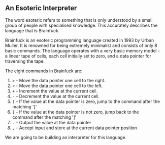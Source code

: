 ## An Esoteric Interpreter

The word esoteric refers to something that is only understood by a small group of people with specialised knowledge. This accurately describes the language that is Brainfuck.


Brainfuck is an esoteric programming language created in 1993 by Urban Muller. It is renowned for being extremely minimalist and consists of only 8 basic commands. The language operates with a very basic memory model - a linear tape of cells, each cell initially set to zero, and a data pointer for traversing the tape.

The eight commands in Brainfuck are:

1. `>` - Move the data pointer one cell to the right.
2. `<` - Move the data pointer one cell to the left.
3. `+` - Increment the value at the current cell.
4. `-` - Decrement the value at the current cell.
5. `[` - If the value at the data pointer is zero, jump to the command after the matching ']'
6. `]` - If the value at the data pointer is not zero, jump back to the command after the matching ']'
7. `.` - Output the value at the data pointer
8. `,` - Accept input and store at the current data pointer position


We are going to be building an interpreter for this language.